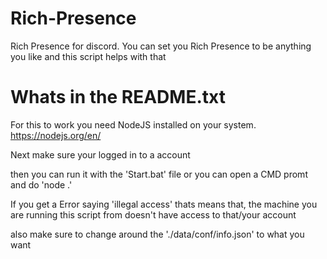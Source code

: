 # Rich-Presence
Rich Presence for discord. You can set you Rich Presence to be anything you like and this script helps with that


# Whats in the README.txt
For this to work you need NodeJS installed on your system. https://nodejs.org/en/

Next make sure your logged in to a account

then you can run it with the 'Start.bat' file or you can open a CMD promt and do 'node .'


If you get a Error saying 'illegal access' thats means that, the machine you are running this script from doesn't have access to that/your account

also make sure to change around the './data/conf/info.json' to what you want
